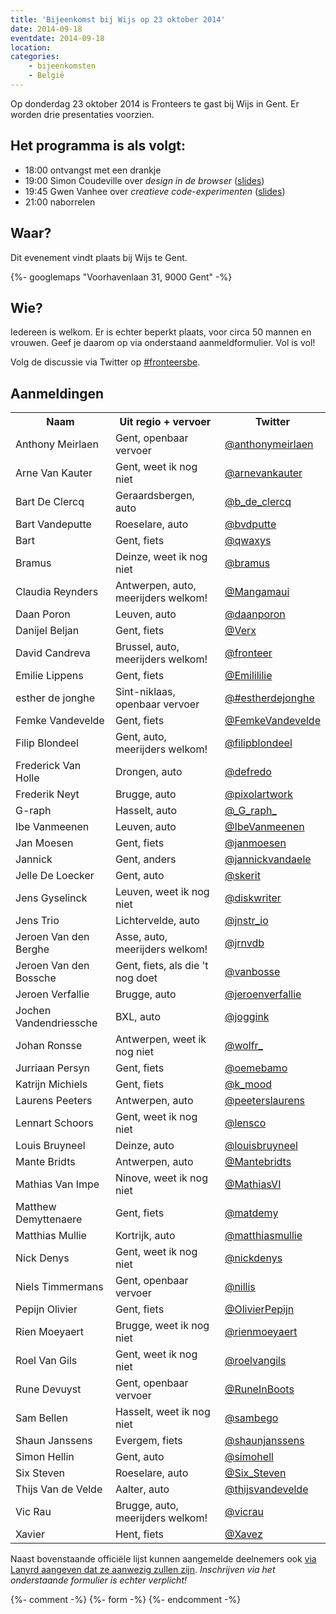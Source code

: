 ```yaml
---
title: 'Bijeenkomst bij Wijs op 23 oktober 2014'
date: 2014-09-18
eventdate: 2014-09-18
location:
categories:
    - bijeenkomsten 
    - België
---
```


Op donderdag 23 oktober 2014 is Fronteers te gast bij Wijs in Gent. Er worden drie presentaties voorzien.

## Het programma is als volgt:

-   18:00 ontvangst met een drankje
-   19:00 Simon Coudeville over _design in de browser_ ([slides](http://simoncoudeville.github.io/webdesign-in-the-browser/#/))
-   19:45 Gwen Vanhee over _creatieve code-experimenten_ ([slides](/_downloads/bijeenkomsten/gwenvanhee-init-canvas.pdf))
-   21:00 naborrelen

## Waar?

Dit evenement vindt plaats bij Wijs te Gent.

{%- googlemaps "Voorhavenlaan 31, 9000 Gent" -%}

## Wie?

Iedereen is welkom. Er is echter beperkt plaats, voor circa 50 mannen en vrouwen. Geef je daarom op via onderstaand aanmeldformulier. Vol is vol!

Volg de discussie via Twitter op [#fronteersbe](https://twitter.com/search?q=%23fronteersbe).

## Aanmeldingen

<table>
<tr>
<th scope="col">Naam</th>
<th scope="col">Uit regio + vervoer</th>
<th scope="col">Twitter</th>
</tr>
<tr>
<td>Anthony Meirlaen</td>
<td>Gent, openbaar vervoer</td>
<td><a href="https://twitter.com/anthonymeirlaen" rel="nofollow">@anthonymeirlaen</a></td>
</tr>
<tr>
<td>Arne Van Kauter</td>
<td>Gent, weet ik nog niet</td>
<td><a href="https://twitter.com/arnevankauter" rel="nofollow">@arnevankauter</a></td>
</tr>
<tr>
<td>Bart De Clercq</td>
<td>Geraardsbergen, auto</td>
<td><a href="https://twitter.com/b_de_clercq" rel="nofollow">@b_de_clercq</a></td>
</tr>
<tr>
<td>Bart Vandeputte</td>
<td>Roeselare, auto</td>
<td><a href="https://twitter.com/bvdputte" rel="nofollow">@bvdputte</a></td>
</tr>
<tr>
<td>Bart</td>
<td>Gent, fiets</td>
<td><a href="https://twitter.com/qwaxys" rel="nofollow">@qwaxys</a></td>
</tr>
<tr>
<td>Bramus</td>
<td>Deinze, weet ik nog niet</td>
<td><a href="https://twitter.com/bramus" rel="nofollow">@bramus</a></td>
</tr>
<tr>
<td>Claudia Reynders</td>
<td>Antwerpen, auto, meerijders welkom!</td>
<td><a href="https://twitter.com/Mangamaui" rel="nofollow">@Mangamaui</a></td>
</tr>
<tr>
<td>Daan Poron</td>
<td>Leuven, auto</td>
<td><a href="https://twitter.com/daanporon" rel="nofollow">@daanporon</a></td>
</tr>
<tr>
<td>Danijel Beljan</td>
<td>Gent, fiets</td>
<td><a href="https://twitter.com/Verx" rel="nofollow">@Verx</a></td>
</tr>
<tr>
<td>David Candreva</td>
<td>Brussel, auto, meerijders welkom!</td>
<td><a href="https://twitter.com/fronteer" rel="nofollow">@fronteer</a></td>
</tr>
<tr>
<td>Emilie Lippens</td>
<td>Gent, fiets</td>
<td><a href="https://twitter.com/Emilililie" rel="nofollow">@Emilililie</a></td>
</tr>
<tr>
<td>esther de jonghe</td>
<td>Sint-niklaas, openbaar vervoer</td>
<td><a href="https://twitter.com/#estherdejonghe" rel="nofollow">@#estherdejonghe</a></td>
</tr>
<tr>
<td>Femke Vandevelde</td>
<td>Gent, fiets</td>
<td><a href="https://twitter.com/FemkeVandevelde" rel="nofollow">@FemkeVandevelde</a></td>
</tr>
<tr>
<td>Filip Blondeel</td>
<td>Gent, auto, meerijders welkom!</td>
<td><a href="https://twitter.com/filipblondeel" rel="nofollow">@filipblondeel</a></td>
</tr>
<tr>
<td>Frederick Van Holle</td>
<td>Drongen, auto</td>
<td><a href="https://twitter.com/defredo" rel="nofollow">@defredo</a></td>
</tr>
<tr>
<td>Frederik Neyt</td>
<td>Brugge, auto</td>
<td><a href="https://twitter.com/pixolartwork" rel="nofollow">@pixolartwork</a></td>
</tr>
<tr>
<td>G-raph</td>
<td>Hasselt, auto</td>
<td><a href="https://twitter.com/_G_raph_" rel="nofollow">@_G_raph_</a></td>
</tr>
<tr>
<td>Ibe Vanmeenen</td>
<td>Leuven, auto</td>
<td><a href="https://twitter.com/IbeVanmeenen" rel="nofollow">@IbeVanmeenen</a></td>
</tr>
<tr>
<td>Jan Moesen</td>
<td>Gent, fiets</td>
<td><a href="https://twitter.com/janmoesen" rel="nofollow">@janmoesen</a></td>
</tr>
<tr>
<td>Jannick</td>
<td>Gent, anders</td>
<td><a href="https://twitter.com/jannickvandaele" rel="nofollow">@jannickvandaele</a></td>
</tr>
<tr>
<td>Jelle De Loecker</td>
<td>Gent, auto</td>
<td><a href="https://twitter.com/skerit" rel="nofollow">@skerit</a></td>
</tr>
<tr>
<td>Jens Gyselinck</td>
<td>Leuven, weet ik nog niet</td>
<td><a href="https://twitter.com/diskwriter" rel="nofollow">@diskwriter</a></td>
</tr>
<tr>
<td>Jens Trio</td>
<td>Lichtervelde, auto</td>
<td><a href="https://twitter.com/jnstr_io" rel="nofollow">@jnstr_io</a></td>
</tr>
<tr>
<td>Jeroen Van den Berghe</td>
<td>Asse, auto, meerijders welkom!</td>
<td><a href="https://twitter.com/jrnvdb" rel="nofollow">@jrnvdb</a></td>
</tr>
<tr>
<td>Jeroen Van den Bossche</td>
<td>Gent, fiets, als die 't nog doet</td>
<td><a href="https://twitter.com/vanbosse" rel="nofollow">@vanbosse</a></td>
</tr>
<tr>
<td>Jeroen Verfallie</td>
<td>Brugge, auto</td>
<td><a href="https://twitter.com/jeroenverfallie" rel="nofollow">@jeroenverfallie</a></td>
</tr>
<tr>
<td>Jochen Vandendriessche</td>
<td>BXL, auto</td>
<td><a href="https://twitter.com/joggink" rel="nofollow">@joggink</a></td>
</tr>
<tr>
<td>Johan Ronsse</td>
<td>Antwerpen, weet ik nog niet</td>
<td><a href="https://twitter.com/wolfr_" rel="nofollow">@wolfr_</a></td>
</tr>
<tr>
<td>Jurriaan Persyn</td>
<td>Gent, fiets</td>
<td><a href="https://twitter.com/oemebamo" rel="nofollow">@oemebamo</a></td>
</tr>
<tr>
<td>Katrijn Michiels</td>
<td>Gent, fiets</td>
<td><a href="https://twitter.com/k_mood" rel="nofollow">@k_mood</a></td>
</tr>
<tr>
<td>Laurens Peeters</td>
<td>Antwerpen, auto</td>
<td><a href="https://twitter.com/peeterslaurens" rel="nofollow">@peeterslaurens</a></td>
</tr>
<tr>
<td>Lennart Schoors</td>
<td>Gent, weet ik nog niet</td>
<td><a href="https://twitter.com/lensco" rel="nofollow">@lensco</a></td>
</tr>
<tr>
<td>Louis Bruyneel</td>
<td>Deinze, auto</td>
<td><a href="https://twitter.com/louisbruyneel" rel="nofollow">@louisbruyneel</a></td>
</tr>
<tr>
<td>Mante Bridts </td>
<td>Antwerpen, auto</td>
<td><a href="https://twitter.com/Mantebridts" rel="nofollow">@Mantebridts</a></td>
</tr>
<tr>
<td>Mathias Van Impe</td>
<td>Ninove, weet ik nog niet</td>
<td><a href="https://twitter.com/MathiasVI" rel="nofollow">@MathiasVI</a></td>
</tr>
<tr>
<td>Matthew Demyttenaere</td>
<td>Gent, fiets</td>
<td><a href="https://twitter.com/matdemy" rel="nofollow">@matdemy</a></td>
</tr>
<tr>
<td>Matthias Mullie</td>
<td>Kortrijk, auto</td>
<td><a href="https://twitter.com/matthiasmullie" rel="nofollow">@matthiasmullie</a></td>
</tr>
<tr>
<td>Nick Denys</td>
<td>Gent, weet ik nog niet</td>
<td><a href="https://twitter.com/nickdenys" rel="nofollow">@nickdenys</a></td>
</tr>
<tr>
<td>Niels Timmermans</td>
<td>Gent, openbaar vervoer</td>
<td><a href="https://twitter.com/nillis" rel="nofollow">@nillis</a></td>
</tr>
<tr>
<td>Pepijn Olivier</td>
<td>Gent, fiets</td>
<td><a href="https://twitter.com/OlivierPepijn" rel="nofollow">@OlivierPepijn</a></td>
</tr>
<tr>
<td>Rien Moeyaert</td>
<td>Brugge, weet ik nog niet</td>
<td><a href="https://twitter.com/rienmoeyaert" rel="nofollow">@rienmoeyaert</a></td>
</tr>
<tr>
<td>Roel Van Gils</td>
<td>Gent, weet ik nog niet</td>
<td><a href="https://twitter.com/roelvangils" rel="nofollow">@roelvangils</a></td>
</tr>
<tr>
<td>Rune Devuyst</td>
<td>Gent, openbaar vervoer</td>
<td><a href="https://twitter.com/RuneInBoots" rel="nofollow">@RuneInBoots</a></td>
</tr>
<tr>
<td>Sam Bellen</td>
<td>Hasselt, weet ik nog niet</td>
<td><a href="https://twitter.com/sambego" rel="nofollow">@sambego</a></td>
</tr>
<tr>
<td>Shaun Janssens</td>
<td>Evergem, fiets</td>
<td><a href="https://twitter.com/shaunjanssens" rel="nofollow">@shaunjanssens</a></td>
</tr>
<tr>
<td>Simon Hellin</td>
<td>Gent, auto</td>
<td><a href="https://twitter.com/simohell" rel="nofollow">@simohell</a></td>
</tr>
<tr>
<td>Six Steven</td>
<td>Roeselare, auto</td>
<td><a href="https://twitter.com/Six_Steven" rel="nofollow">@Six_Steven</a></td>
</tr>
<tr>
<td>Thijs Van de Velde</td>
<td>Aalter, auto</td>
<td><a href="https://twitter.com/thijsvandevelde" rel="nofollow">@thijsvandevelde</a></td>
</tr>
<tr>
<td>Vic Rau</td>
<td>Brugge, auto, meerijders welkom!</td>
<td><a href="https://twitter.com/vicrau" rel="nofollow">@vicrau</a></td>
</tr>
<tr>
<td>Xavier</td>
<td>Hent, fiets</td>
<td><a href="https://twitter.com/Xavez" rel="nofollow">@Xavez</a></td>
</tr>
</table>

Naast bovenstaande officiële lijst kunnen aangemelde deelnemers ook [via Lanyrd aangeven dat ze aanwezig zullen zijn](http://lanyrd.com/2014/fronteersbe-wijs/). _Inschrijven via het onderstaande formulier is echter verplicht!_

{%- comment -%}
{%- form -%}
{%- endcomment -%}
